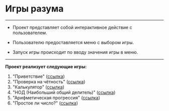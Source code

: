 # **Игры разума**

---

- Проект представляет собой интерактивное действие с пользователем.

- Пользователю предоставляется меню с выбором игры.

- Запуск игры происходит по вводу значения игры в меню.

--------

**Проект реализует следующие игры:**

1. "Приветствие" ([ссылка](https://github.com/user-attachments/assets/cf674776-9b6f-40df-95c6-36eba4dc3f11 "Greet"))
2. "Проверка на чётность" ([ссылка](https://github.com/user-attachments/assets/4bb40bfb-c9ab-4c4e-be5c-7bd4c36f1b0d "Even"))
3. "Калькулятор" ([ссылка](https://github.com/user-attachments/assets/b9a4cef1-e46f-4b03-85f5-6ea3970931e0 "Calulate"))
4. "НОД (Наибольший общий делитель)" ([ссылка](https://github.com/user-attachments/assets/e49b8e01-a451-4935-81c2-b5b90d06ab83 "GCD"))
5. "Арифметическая прогрессия" ([ссылка](https://github.com/user-attachments/assets/17540b49-1532-4666-b958-e854c5e9197a "Progression"))
6. "Простое ли число?" ([ссылка](https://github.com/user-attachments/assets/4fdc5cef-0f02-4ac9-a0be-fae3d77097e4 "Prime"))
